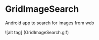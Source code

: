 GridImageSearch
===============

Android app to search for images from web

![alt tag] (GridImageSearch.gif)
